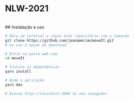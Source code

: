 # NLW-2021



<br>
## Instalação e uso

```bash
# Abra um terminal e copie este repositório com o comando
git clone https://github.com/jeanamorim/moveIt.git
# ou use a opção de download.

# Entre na pasta web com
cd moveIt

# Instale as dependências
yarn install

# Rode o aplicação
yarn dev

# Acesse http://localhost:3000 no seu navagador.
```

<br>


